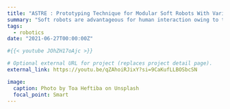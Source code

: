 ```yaml
---
title: "ASTRE : Prototyping Technique for Modular Soft Robots With Variable Stiffness, IEEE Access '22"
summary: "Soft robots are advantageous for human interaction owing to their adaptability and safe interactivity. However, research on soft robots is challenging because of the complex fabrication process of elastomeric materials with multiple channels. In this study, we introduce a prototyping technique for the fabrication-friendly soft robots using pneumatic artificial muscle(PAMs) and modular 3D printed reinforcement. We presented three primitive deformation structures :bending, twisting, and contraction. Moreover, we propose a novel variable stiffness technique that alters PAMs contraction and radial expansion behavior into locking, malleable, and rotational brake features. We explore both the parallel and series arrangement of the reinforcement module and propose new types of mixing configurations and scaling techniques. We quantitatively verified the force scaling technique on different types of features. We demonstrate the feasibility of this prototyping technique through six application examples and conclude with a discussion of the limitations and possible future improvements."
tags:
  - robotics
date: "2021-06-27T00:00:00Z"

#{{< youtube JOhZH17oAjc >}}

# Optional external URL for project (replaces project detail page).
external_link: https://youtu.be/qZAhoiRJixY?si=9CaKufLLBOSbcSN

image:
  caption: Photo by Toa Heftiba on Unsplash
  focal_point: Smart
---
```


